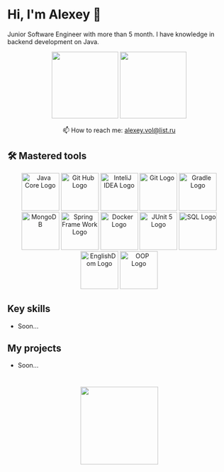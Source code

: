 # Hi, I'm Alexey 👋
Junior Software Engineer with more than 5 month. 
I have knowledge in backend development on Java.


<p align='center'>
   <a href="https://github-readme-stats.vercel.app/api?username=Belosnejechka&show_icons=true&count_private=true"><img
      height=150
      src="https://github-readme-stats.vercel.app/api?username=Belosnejechka&show_icons=true&count_private=true"/></a>
   <a href="https://github.com/Belosnejechka/github-readme-stats"><img 
      height=150
      src="https://github-readme-stats.vercel.app/api/top-langs/?username=Belosnejechka&layout=compact"/></a>
</p>
<p align='center'>
   📫 How to reach me: <a href='alexey.vol@list.ru'>alexey.vol@list.ru</a>
</p>


## 🛠 Mastered tools
<div class = "Stak">
   <p align='center'>
	   <image src="https://u.netology.ru/backend/uploads/page_assets/images/file/46322/tools_Java_color.png" alt="Java Core Logo" height=85>
      <image src="https://u.netology.ru/backend/uploads/page_assets/images/file/46313/tools_GIT_color.png" alt="Git Hub Logo" height=85> 
      <image src="https://u.netology.ru/backend/uploads/page_assets/images/file/46323/tools_IntelliJ_IDEA_color.png" alt="InteliJ IDEA Logo" height=85> 
      <image src="https://u.netology.ru/backend/uploads/page_assets/images/file/46300/tools_GitHub_color.png" alt="Git Logo" height=85> 
      <image src="https://u.netology.ru/backend/uploads/page_assets/images/file/46334/tools_Gradle_color.png" alt="Gradle Logo" height=85> 
      <image src="https://u.netology.ru/backend/uploads/page_assets/images/file/46321/tools_MongoDB_color.png" alt="MongoDB" height=85> 
      <image src="https://u.netology.ru/backend/uploads/page_assets/images/file/46335/tools_Spring_Framework_color.png" alt="Spring Frame Work Logo" height=85> 
      <image src="https://u.netology.ru/backend/uploads/page_assets/images/file/46306/tools_Docker_color.png" alt="Docker Logo" height=85>
      <image src="https://u.netology.ru/backend/uploads/page_assets/images/file/46327/tools_JUnit_color.png" alt="JUnit 5 Logo" height=85>
      <image src="https://u.netology.ru/backend/uploads/page_assets/images/file/46280/tools_SQL_color.png" alt="SQL Logo" height=85>
      <image src="https://u.netology.ru/backend/uploads/page_assets/images/file/46302/tools_EnglishDom_color.png" alt="EnglishDom Logo" height=85>
      <image src="https://achievement-images.teamtreehouse.com/badges_csharp_objects_stage01.png" alt="OOP Logo" height=85>


## Key skills

*   Soon...

## My projects

*   Soon...

<div align="center" style="margin: 40px 0">
   <a href="https://github.com/Belosnejechka/github-profile-views-counter">
       <img width="175px" src="https://komarev.com/ghpvc/?username=Belosnejechka&color=DE002D">
   </a>
</div>

